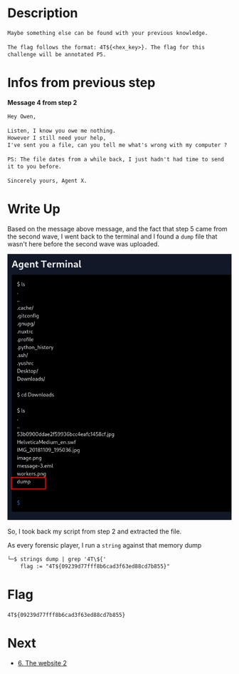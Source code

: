 
# Description

```
Maybe something else can be found with your previous knowledge.

The flag follows the format: 4T${<hex_key>}. The flag for this challenge will be annotated P5.
```


# Infos from previous step

**Message 4 from step 2**
```
Hey Owen,

Listen, I know you owe me nothing.
However I still need your help,
I've sent you a file, can you tell me what's wrong with my computer ?

PS: The file dates from a while back, I just hadn't had time to send it to you before.

Sincerely yours, Agent X.
```

# Write Up

Based on the message above message, and the fact that step 5 came from the second wave, I went back to the terminal and I found a `dump` file that wasn't here before the second wave was uploaded.


![](../attachments/Pasted%20image%2020241111121251.png)

So, I took back my script from step 2 and extracted the file.

As every forensic player, I run a `string` against that memory dump
```
└─$ strings dump | grep '4T\${'
	flag := "4T${09239d77fff8b6cad3f63ed88cd7b855}"
```

# Flag

`4T${09239d77fff8b6cad3f63ed88cd7b855}`

# Next

- [6. The website 2](6.%20The%20website%202.md)